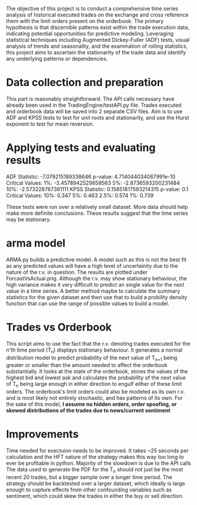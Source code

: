 The objective of this project is to conduct a comprehensive time series analysis of historical executed trades on the exchange and cross reference them with the limit orders present on the orderbook. The primary hypothesis is that discernible patterns exist within the trade execution data, indicating potential opportunities for predictive modeling. Leveraging statistical techniques including Augmented Dickey-Fuller (ADF) tests, visual analysis of trends and seasonality, and the examination of rolling statistics, this project aims to ascertain the stationarity of the trade data and identify any underlying patterns or dependencies. 

# Data collection and preparation
This part is reasonably straightforward. The API calls necessary have already been used in the TradingEngine/testAPI.py file. Trades executed and orderbook data will be saved into 2 separate CSV files. Aim is to use ADF and KPSS tests to test for unit roots and stationarity, and use the Hurst exponent to test for mean reversion. 

# Applying tests and evaluating results
ADF Statistic: -7.079215189338646
p-value: 4.714044034087991e-10
Critical Values:
        1%: -3.4578942529658563
        5%: -2.8736593200231484
        10%: -2.573228767361111
KPSS Statistic: 0.15651817593214315
p-value: 0.1
Critical Values:
   10%: 0.347
   5%: 0.463
   2.5%: 0.574
   1%: 0.739

These tests were run over a relatively small dataset. More data should help make more definite conclusions. These results suggest that the time series may be stationary. 
# arma model
ARMA.py builds a predictive model. A model such as this is not the best fit as any predicted values will have a high level of uncertainity due to the nature of the r.v. in question. The results are plotted under ForcastVsActual.png. Although the r.v. may show stationary behaviour, the high variance makes it very difficult to predict an single value for the next value in a time series. 
A better method maybe to calculate the summary statistics for the given dataset and then use that to build a probility density function that can use the range of possible values to build a model. 

# Trades vs Orderbook
This script aims to use the fact that the r.v. denoting trades executed for the n'th time period (T<sub>n</sub>) displays stationary behaviour. It generates a normal distribution model to predict probability of the next value of T<sub>n+1</sub> being greater or smaller than the amount needed to affect the orderbook substantially. It looks at the state of the orderbook, stores the values of the highest bid and lowest ask and calculates the probability of the next value of T<sub>n</sub> being large enough in either direction to engulf either of these limit orders. The orderbook's limit orders could also be modeled as its own r.v. and is most likely not entirely stochastic, and has patterns of its own.
For the sake of this model, **I assume no hidden orders, order spoofing, or skewed distributions of the trades due to news/current sentiment** 

# Improvements
Time needed for exectuion needs to be improved. It takes ~25 seconds per calculation and the HFT nature of the strategy makes this way too long to ever be profitable in python. Majority of the slowdown is due to the API calls
The data used to generate the PDF for the T<sub>n</sub> should not just be the most recent 20 trades, but a bigger sample over a longer time period. 
The strategy should be backtested over a larger dataset, which ideally is large enough to capture effects from other confounding variables such as sentiment, which could skew the trades in either the buy or sell direction. 